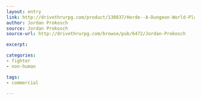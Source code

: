 ```yaml
---
layout: entry
link: http://drivethrurpg.com/product/130837/Horde--A-Dungeon-World-Playbook
author: Jordan Prokosch
source: Jordan Prokosch
source-url: http://drivethrurpg.com/browse/pub/6472/Jordan-Prokosch

excerpt:

categories:
- fighter
- non-human

tags:
- commercial

---
```

